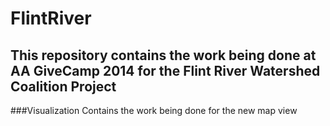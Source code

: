 FlintRiver
==========


## This repository contains the work being done at AA GiveCamp 2014 for the Flint River Watershed Coalition Project

###Visualization
Contains the work being done for the new map view
